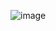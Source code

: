 ![image](https://github.com/lreyesp2609/OpenAI/assets/159501474/5ab8cecf-1297-4e71-9b1d-9e3bb1d5a284)
